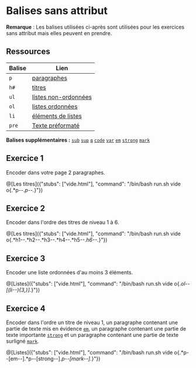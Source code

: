 # Balises sans attribut

**Remarque** : Les balises utilisées ci-après sont utilisées pour les exercices sans attribut mais elles peuvent en prendre.

## Ressources
|Balise|Lien|
|------|----|
|`p`|[paragraphes](https://www.w3schools.com/tags/tag_p.asp)|
|`h#`|[titres](https://www.w3schools.com/tags/tag_hn.asp)|
|`ul`|[listes non-ordonnées](https://www.w3schools.com/tags/tag_ul.asp)|
|`ol`|[listes ordonnées](https://www.w3schools.com/tags/tag_ol.asp)|
|`li`|[éléments de listes](https://www.w3schools.com/tags/tag_li.asp)|
|`pre`|[Texte préformaté](https://www.w3schools.com/tags/tag_pre.asp)|

**Balises supplémentaires :**
[`sub`](https://www.w3schools.com/tags/tag_sub.asp) [`sup`](https://www.w3schools.com/tags/tag_sup.asp) [`q`](https://www.w3schools.com/tags/tag_q.asp) [`code`](https://www.w3schools.com/tags/tag_code.asp) [`var`](https://www.w3schools.com/tags/tag_var.asp) [`em`](https://www.w3schools.com/tags/tag_em.asp) [`strong`](https://www.w3schools.com/tags/tag_strong.asp) [`mark`](https://www.w3schools.com/tags/tag_mark.asp)

## Exercice 1

Encoder dans votre page 2 paragraphes.

@[Les titres]({"stubs": ["vide.html"], "command": "/bin/bash run.sh vide o{.*p--.*p--.*}"})

## Exercice 2 

Encoder dans l'ordre des titres de niveau 1 à 6.

@[Les titres]({"stubs": ["vide.html"], "command": "/bin/bash run.sh vide o{.*h1--.*h2--.*h3--.*h4--.*h5--.*h6--.*}"})


## Exercice 3

Encoder une liste ordonnées d'au moins 3 éléments.

@[Listes]({"stubs": ["vide.html"], "command": "/bin/bash run.sh vide o{.*ol--[(li--){3,}].*}"})

## Exercice 4

Encoder dans l'ordre un titre de niveau 1, un paragraphe contenant une partie de texte mis en évidence [`em`](https://www.w3schools.com/tags/tag_em.asp), un paragraphe contenant une partie de texte importante [`strong`](https://www.w3schools.com/tags/tag_strong.asp) et un paragraphe contenant une partie de texte surligné [`mark`](https://www.w3schools.com/tags/tag_mark.asp).

@[Listes]({"stubs": ["vide.html"], "command": "/bin/bash run.sh vide o{.*p--[em--].*p--[strong--].*p--[mark--].*}"})

